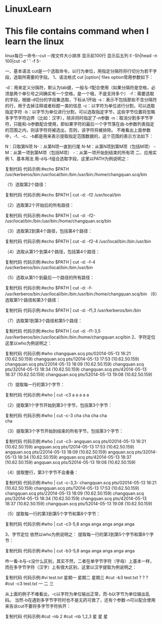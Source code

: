 # LinuxLearn
# This file contains command when I learn the linux
linux每日一命令--cut 
--按文件大小排序 显示前100行 显示后五列
ll -Sh|head -n 100|cut -d ' ' -f 5-
 
一、基本语法
cut是一个选取命令，以行为单位，用指定分隔符将行切分为若干字段，选取所需要的字段。
1、语法格式
cut [option] files
option常用参数如下：
 
-d：用来定义分隔符，默认为tab键，一般与-f配合使用（如果分隔符是空格，必须是两个单引号之间确实有一个空格，是一个哦，不是支持多个）
-f：需要选取的字段，根据-d切分的字段集选取，下标从1开始
-s：表示不包括那些不含分隔符的行，用于去掉注释或者标题一类的信息
-c：以字符为单位进行分割，可以选取指定字符
-b：以字节为单位进行分割，可以选取指定字节，这些字节位置将忽略多字节字符边界（比如：汉字），除非同时指定了-n参数
-n：取消分割多字节字符，只能和-b参数配合使用，即如果字符的最后一个字节落在由-b参数列表指定的范围之内，则该字符将被选出，否则，该字符将被排除。
不难看出上面参数中，-f、-c、-b都是用来表示提取指定范围数据的，这个范围的表示方法如下：
 
N：只取第N项
N-：从第N项一直到行尾
N-M：从第N项到第M项（包括M项）
-M：从第一项到第M项（包括M项）
-：从第一项开始到结束的所有项
二、应用实例
1、基本用法
用-d与-f组合选取字段，这里以PATH为例说明之：
 
复制代码 代码示例:#echo $PATH
/usr/kerberos/bin:/usr/local/bin:/bin:/usr/bin:/home/changquan.scq/bin
 
（1）选取第2个路径：
 
复制代码 代码示例:#echo $PATH | cut -d: -f2
/usr/local/bin
 
（2）选取第2个开始后的所有路径：
 
复制代码 代码示例:#echo $PATH | cut -d: -f2-
/usr/local/bin:/bin:/usr/bin:/home/changquan.scq/bin
 
（3）选取第2到第4个路径，包括第4个路径：
 
复制代码 代码示例:#echo $PATH | cut -d: -f2-4
/usr/local/bin:/bin:/usr/bin
 
（4）选取从第1个到第4个路径，包括第4个路径：
 
复制代码 代码示例:#echo $PATH | cut -d: -f-4
/usr/kerberos/bin:/usr/local/bin:/bin:/usr/bin
 
（5）选取从第1个到最后一个路径的所有路径：
 
复制代码 代码示例:#echo $PATH | cut -d: -f-
/usr/kerberos/bin:/usr/local/bin:/bin:/usr/bin:/home/changquan.scq/bin
（6）选取第1个路径和第3个路径：
 
复制代码 代码示例:#echo $PATH | cut -d: -f1,3
/usr/kerberos/bin:/bin
 
（7）选取第1到第3个路径和第5个路径：
 
复制代码 代码示例:#echo $PATH | cut -d: -f1-3,5
/usr/kerberos/bin:/usr/local/bin:/bin:/home/changquan.scq/bin
2、字符定位
这里以who为例说明之：
 
复制代码 代码示例:#who
changquan.scq pts/02014-05-13 16:21 (10.62.50.159)
changquan.scq pts/12014-05-13 17:53 (10.62.50.159)
changquan.scq pts/22014-05-13 18:09 (10.62.50.159)
changquan.scq pts/32014-05-13 18:34 (10.62.50.159)
changquan.scq pts/42014-05-13 18:37 (10.62.50.159)
changquan.scq pts/52014-05-13 19:08 (10.62.50.159)
 
（1）提取每一行的第3个字节：
 
复制代码 代码示例:#who | cut -c3
a
a
a
a
a
 
（2）提取第1个字节开始到第3个字节，包括第3个字节：
 
复制代码 代码示例:#who | cut -c-3
cha
cha
cha
cha    
cha
 
（3）提取第3个字节开始到结束的所有字节，包括第3个字节：
 
复制代码 代码示例:#who | cut -c3-
angquan.scq pts/02014-05-13 16:21 (10.62.50.159)
angquan.scq pts/12014-05-13 17:53 (10.62.50.159)
angquan.scq pts/22014-05-13 18:09 (10.62.50.159)
angquan.scq pts/32014-05-13 18:34 (10.62.50.159)
angquan.scq pts/42014-05-13 18:37 (10.62.50.159)
angquan.scq pts/52014-05-13 19:08 (10.62.50.159)
 
（4）提取整行，第3个字节不会重叠：
 
复制代码 代码示例:#who | cut -c-3,3-
changquan.scq pts/02014-05-13 16:21 (10.62.50.159)
changquan.scq pts/12014-05-13 17:53 (10.62.50.159)
changquan.scq pts/22014-05-13 18:09 (10.62.50.159)
changquan.scq pts/32014-05-13 18:34 (10.62.50.159)
changquan.scq pts/42014-05-13 18:37 (10.62.50.159)
changquan.scq pts/52014-05-13 19:08 (10.62.50.159)
 
（5）提取每一行的第3到第5个字节和第8个字节：
 
复制代码 代码示例:#who | cut -c3-5,8
anga
anga
anga
anga
anga
 
3、字节定位
依然以who为例说明之：
提取每一行的第3到第5个字节和第8个字节：
 
复制代码 代码示例:#who | cut -b3-5,8
anga
anga
anga
anga
anga
 
咋一看-b与-c没什么区别，其实不然，二者在单字节字符（字母）上基本一样，而在多字节字符（汉字）上有很大区别，这里以汉字提取为例说明之：
 
复制代码 代码示例:#vi test.txt
星期一
星期二
星期三
#cut -b3 test.txt
?
?
?
#cut -c3 test.txt
一
二
三
 
从上面的例子不难看出，-c以字符为单位输出正常，而-b以字节为单位输出乱码。
当然-b在遇到多字节字符时也不是无药可救了，还有个参数-n可以配合使用来告诉cut不要将多字节字符拆开：
 
复制代码 代码示例:#cut -nb 2
#cut -nb 1,2,3
星
星
星
